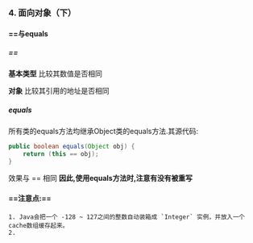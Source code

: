 ### 4. 面向对象（下）



#### ==与equals

##### ==

**基本类型** 比较其数值是否相同

**对象** 比较其引用的地址是否相同

##### equals

所有类的equals方法均继承Object类的equals方法.其源代码:

```java
public boolean equals(Object obj) {
	return (this == obj);
}
```

效果与 == 相同
**因此,使用equals方法时,注意有没有被重写**



#### ==**注意点:**==

 	1. Java会把一个 -128 ~ 127之间的整数自动装箱成 `Integer` 实例，并放入一个cache数组缓存起来。
   	2. 


